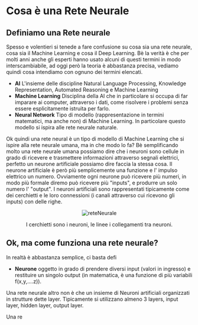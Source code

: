 # Cosa è una Rete Neurale #

## Definiamo una Rete neurale ##
Spesso e volentieri si tenede a fare confusione su cosa sia una rete neurale, cosa sia il Machine Learning e cosa il Deep Learning. Bè la verità è che per molti anni anche gli esperti hanno usato alcuni di questi termini in modo interscambiabile, ad oggi però
la teoria è abbastanza precisa, vediamo quindi cosa intendiamo con ognuno dei termini elencati.
- **AI** L'insieme delle discipline Natural Language Processing, Knowledge Representation, Automated Reasoning e Machine Learning
- **Machine Learning** Disciplina della AI che in particolare si occupa di far imparare ai computer, attraverso i dati, come risolvere i problemi senza essere esplicitamente istruita per farlo.
- **Neural Network** Tipo di modello (rappresentazione in termini matematici, ma anche non) di Machine Learning. In particolare questo modello si ispira alle rete neurale naturale.

Ok quindi una rete neural è un tipo di modello di Machine Learning che si ispire alla rete neurale umana, ma in che modo lo fa?
Bè semplificando molto una rete neurale umana possiamo dire che i neuroni sono cellule in grado di ricevere e trasmettere informazioni attraverso segnali elettrici, perfetto un neurone artificiale possiamo dire faccia la stessa cosa. Il neurone artificiale è però più semplicemente una funzione e l' impulso elettrico un numero.
Ovviamente ogni neurone può ricevere più numeri, in modo più formale diremo può ricevere più "inputs", e produrre un solo numero l' "output".
I neuroni artificiali sono rappresentati tipicamente come dei cerchietti e le loro connessioni (i canali attraverso cui ricevono gli inputs) con delle righe.


<p align="center">
  <img src="https://github.com/user-attachments/assets/79441ba7-54d5-4807-b2b3-586e829446a2" alt="reteNeurale">
</p>
<p align="center">
  I cerchietti sono i neuroni, le linee i collegamenti tra neuroni.
</p>


## Ok, ma come funziona una rete neurale?

In realtà è abbastanza semplice, ci basta defi
- **Neurone** oggetto in grado di prendere diversi input (valori in ingresso) e restituire un singolo output (in matematica, è una funzione di più variabili f(x,y,....z)). 

Una rete neurale altro non è che un insieme di Neuroni artificiali organizzati in strutture dette layer. Tipicamente si utilizzano almeno 3 layers, input layer, hidden layer, output layer.


Una re
